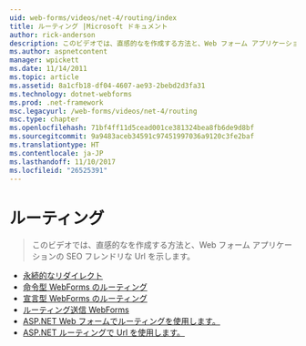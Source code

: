 ```yaml
---
uid: web-forms/videos/net-4/routing/index
title: ルーティング |Microsoft ドキュメント
author: rick-anderson
description: このビデオでは、直感的なを作成する方法と、Web フォーム アプリケーションの SEO フレンドリな Url を示します。
ms.author: aspnetcontent
manager: wpickett
ms.date: 11/14/2011
ms.topic: article
ms.assetid: 8a1cfb18-df04-4607-ae93-2bebd2d3fa31
ms.technology: dotnet-webforms
ms.prod: .net-framework
msc.legacyurl: /web-forms/videos/net-4/routing
msc.type: chapter
ms.openlocfilehash: 71bf4ff11d5cead001ce381324bea8fb6de9d8bf
ms.sourcegitcommit: 9a9483aceb34591c97451997036a9120c3fe2baf
ms.translationtype: HT
ms.contentlocale: ja-JP
ms.lasthandoff: 11/10/2017
ms.locfileid: "26525391"
---
```

<a name="routing"></a>ルーティング
====================
> このビデオでは、直感的なを作成する方法と、Web フォーム アプリケーションの SEO フレンドリな Url を示します。


- [永続的なリダイレクト](aspnet-4-quick-hit-permanent-redirect.md)
- [命令型 WebForms のルーティング](aspnet-4-quick-hit-imperative-webforms-routing.md)
- [宣言型 WebForms のルーティング](aspnet-4-quick-hit-declarative-webforms-routing.md)
- [ルーティング送信 WebForms](aspnet-4-quick-hit-outbound-webforms-routing.md)
- [ASP.NET Web フォームでルーティングを使用します。](how-do-i-use-routing-with-aspnet-web-forms.md)
- [ASP.NET ルーティングで Url を使用します。](how-do-i-work-with-urls-in-aspnet-routing.md)
